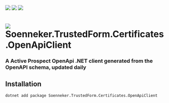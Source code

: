 ﻿[![](https://img.shields.io/nuget/v/soenneker.trustedform.certificates.openapiclient.svg?style=for-the-badge)](https://www.nuget.org/packages/soenneker.trustedform.certificates.openapiclient/)
[![](https://img.shields.io/github/actions/workflow/status/soenneker/soenneker.trustedform.certificates.openapiclient/publish-package.yml?style=for-the-badge)](https://github.com/soenneker/soenneker.trustedform.certificates.openapiclient/actions/workflows/publish-package.yml)
[![](https://img.shields.io/nuget/dt/soenneker.trustedform.certificates.openapiclient.svg?style=for-the-badge)](https://www.nuget.org/packages/soenneker.trustedform.certificates.openapiclient/)

# ![](https://user-images.githubusercontent.com/4441470/224455560-91ed3ee7-f510-4041-a8d2-3fc093025112.png) Soenneker.TrustedForm.Certificates.OpenApiClient
### A Active Prospect OpenApi .NET client generated from the OpenAPI schema, updated daily

## Installation

```
dotnet add package Soenneker.TrustedForm.Certificates.OpenApiClient
```
